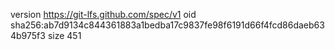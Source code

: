 version https://git-lfs.github.com/spec/v1
oid sha256:ab7d9134c844361883a1bedba17c9837fe98f6191d66f4fcd86daeb634b975f3
size 451
